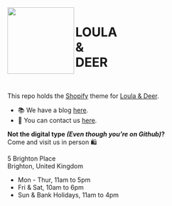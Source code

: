 <img align="left" src="https://cdn.shopify.com/s/files/1/0398/6929/t/28/assets/Web_Logo.png" width="150">
<h1 align="left">LOULA <br> & <br> DEER</h1>
<br>

This repo holds the [Shopify](www.shopify.co.uk) theme for [Loula & Deer](https://loulaanddeer.co.uk).

- 📚 We have a blog [here](https://loulaanddeer.co.uk/blogs/news).
- 🤙 You can contact us [here](https://loulaanddeer.co.uk/pages/contact-us).


**Not the digital type _(Even though you're on Github)_?** <br> Come and visit us in person 🛍️

5 Brighton Place <br> Brighton, United Kingdom

- Mon - Thur, 11am to 5pm
- Fri & Sat, 10am to 6pm
- Sun & Bank Holidays, 11am to 4pm
